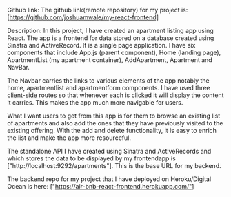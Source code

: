 Github link: The github link(remote repository) for my project is: [https://github.com/joshuamwale/my-react-frontend]

Description: In this project, I have created an apartment listing app using React. The app is a frontend for data stored on a database created using Sinatra and ActiveRecord. It is a single page application. I have six components that include App.js (parent component), Home (landing page), ApartmentList (my apartment container), AddApartment, Apartment and NavBar.

The Navbar carries the links to various elements of the app notably the home, apartmentlist and apartmentform components. I have used three client-side routes so that whenever each is clicked it will display the content it carries. This makes the app much more navigable for users.

What I want users to get from this app is for them to browse an existing list of apartments and also add the ones that they have previously visited to the existing offering. With the add and delete functionality, it is easy to enrich the list and make the app more resourceful.

The standalone API I have created using Sinatra and ActiveRecords and which stores the data to be displayed by my frontendapp is ["http://localhost:9292/apartments"]. This is the base URL for my backend.

The backend repo for my project that I have deployed on Heroku/Digital Ocean is here: ["https://air-bnb-react-frontend.herokuapp.com/"]